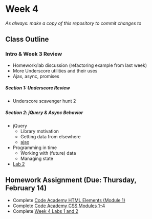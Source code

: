 # Week 4

*As always: make a copy of this repository to commit changes to*

## Class Outline

### Intro & Week 3 Review
- Homework/lab discussion (refactoring example from last week)
- More Underscore utilities and their uses
- Ajax, async, promises

##### Section 1: Underscore Review
- Underscore scavenger hunt 2

##### Section 2: jQuery & Async Behavior
- jQuery
    - Library motivation
    - Getting data from elsewhere
    - [ajax](http://api.jquery.com/category/ajax/)
- Programming in time
    - Working with (future) data
    - Managing state
- [Lab 2](lab/lab2/)

## Homework Assignment (Due: Thursday, February 14)
- Complete [Code Academy HTML
 Elements (Module 1)](https://www.codecademy.com/learn/learn-html)
- Complete [Code Academy CSS Modules
  1–4](https://www.codecademy.com/learn/learn-css)
- Complete [Week 4 Labs 1 and 2](lab/)
